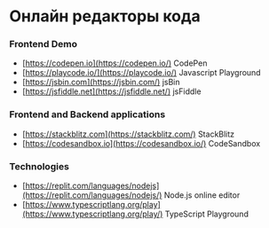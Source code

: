 # Онлайн редакторы кода

### Frontend Demo
- [https://codepen.io](https://codepen.io/) CodePen
- [https://playcode.io/](https://playcode.io/) Javascript Playground
- [https://jsbin.com](https://jsbin.com/) jsBin
- [https://jsfiddle.net](https://jsfiddle.net/) jsFiddle

### Frontend and Backend applications
- [https://stackblitz.com](https://stackblitz.com/) StackBlitz
- [https://codesandbox.io](https://codesandbox.io/) CodeSandbox

### Technologies
- [https://replit.com/languages/nodejs](https://replit.com/languages/nodejs/) Node.js online editor
- [https://www.typescriptlang.org/play](https://www.typescriptlang.org/play/) TypeScript Playground
